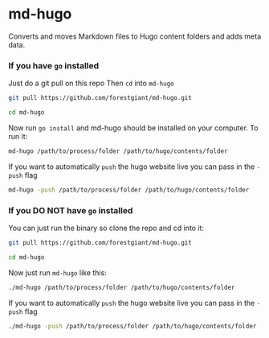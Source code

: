 # md-hugo
Converts and moves Markdown files to Hugo content folders and adds meta data.

### If you have `go` installed

Just do a git pull on this repo
Then `cd` into `md-hugo`

``` bash
git pull https://github.com/forestgiant/md-hugo.git

cd md-hugo

```
Now run `go install` and md-hugo should be installed on your computer. To run it:

``` bash
md-hugo /path/to/process/folder /path/to/hugo/contents/folder
```

If you want to automatically `push` the hugo website live you can pass in the `-push` flag

``` bash
md-hugo -push /path/to/process/folder /path/to/hugo/contents/folder
```

### If you DO NOT have `go` installed

You can just run the binary so clone the repo and cd into it:

``` bash
git pull https://github.com/forestgiant/md-hugo.git

cd md-hugo
```

Now just run `md-hugo` like this:

``` bash
./md-hugo /path/to/process/folder /path/to/hugo/contents/folder
```

If you want to automatically `push` the hugo website live you can pass in the `-push` flag

``` bash
./md-hugo -push /path/to/process/folder /path/to/hugo/contents/folder
```
